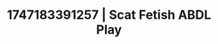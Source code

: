 ---
categories:
- Cuckold kink
- Volleyball
- Coworker crush
- Ethereal kink
- Body worship
image: /assets/images/1747183391257.jpg
layout: post
seo:
  description: Featured content with high-quality Scat Fetish, ABDL Play. HD images
    available.
  keywords: Scat Fetish, ABDL Play
  og_image: /assets/images/1747183391257.jpg
  schema_type: VisualArtwork
tags:
- ABDL Play
- Scat Fetish
- '#1747183391257'
title: 1747183391257 | Scat Fetish ABDL Play
---